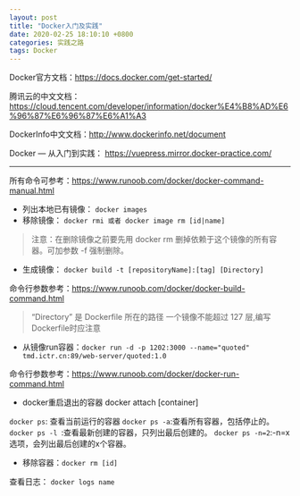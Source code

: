 ```yaml
---
layout: post
title: "Docker入门及实践"
date: 2020-02-25 18:10:10 +0800
categories: 实践之路
tags: Docker
---
```


Docker官方文档：https://docs.docker.com/get-started/

腾讯云的中文文档：https://cloud.tencent.com/developer/information/docker%E4%B8%AD%E6%96%87%E6%96%87%E6%A1%A3

DockerInfo中文文档：http://www.dockerinfo.net/document

Docker — 从入门到实践： https://vuepress.mirror.docker-practice.com/
<!-- more -->

----------------------------------------------------------------------------------------
所有命令可参考：https://www.runoob.com/docker/docker-command-manual.html


- 列出本地已有镜像：  `docker images`
- 移除镜像： `docker rmi 或者 docker image rm [id|name]`

>注意：在删除镜像之前要先用 docker rm 删掉依赖于这个镜像的所有容器。可加参数 -f 强制删除。
>
- 生成镜像： `docker build -t [repositoryName]:[tag] [Directory]`

命令行参数参考：https://www.runoob.com/docker/docker-build-command.html

> “Directory” 是 Dockerfile 所在的路径
> 一个镜像不能超过 127 层,编写Dockerfile时应注意

- 从镜像run容器：`docker run -d -p 1202:3000 --name="quoted" tmd.ictr.cn:89/web-server/quoted:1.0`

命令行参数参考：https://www.runoob.com/docker/docker-run-command.html

- docker重启退出的容器 docker attach [container]

`docker ps`: 查看当前运行的容器
`docker ps -a`:查看所有容器，包括停止的。
`docker ps -l `:查看最新创建的容器，只列出最后创建的。
`docker ps -n=2`:-n=x选项，会列出最后创建的x个容器。

- 移除容器：`docker rm [id]`

查看日志： `docker logs name`
